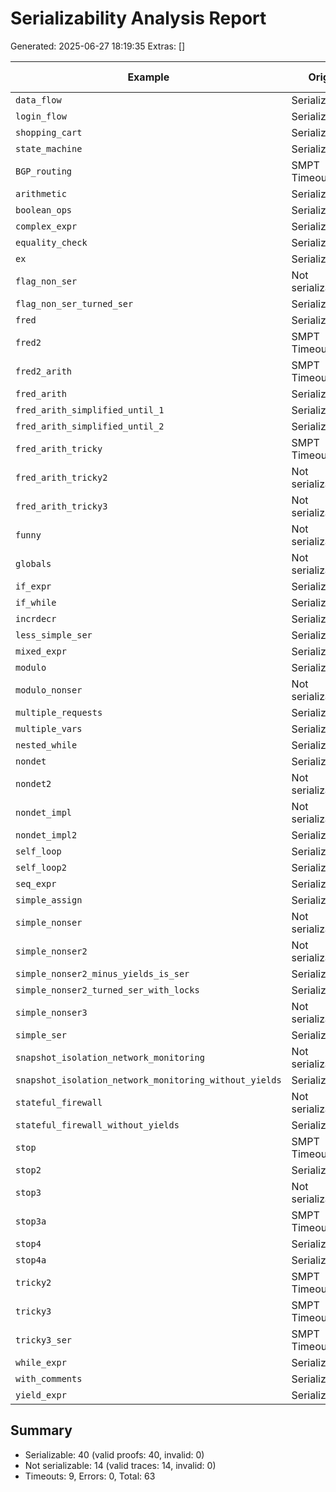# Serializability Analysis Report
Generated: 2025-06-27 18:19:35
Extras: []

|Example|Orig|Proof|CPU(s)|Trace|Proof Cert|
|--|--|--|--|--|--|
| `data_flow` |Serializable|Serializable|2.26|N/A|✅|
| `login_flow` |Serializable|Serializable|17.66|N/A|✅|
| `shopping_cart` |Serializable|Serializable|88.42|N/A|✅|
| `state_machine` |Serializable|Serializable|20.11|N/A|✅|
| `BGP_routing` |SMPT Timeout|SMPT Timeout|2.37|N/A|N/A|
| `arithmetic` |Serializable|Serializable|0.07|N/A|✅|
| `boolean_ops` |Serializable|Serializable|0.09|N/A|✅|
| `complex_expr` |Serializable|Serializable|0.08|N/A|✅|
| `equality_check` |Serializable|Serializable|0.08|N/A|✅|
| `ex` |Serializable|Serializable|0.67|N/A|✅|
| `flag_non_ser` |Not serializable|Not serializable|0.81|✅|N/A|
| `flag_non_ser_turned_ser` |Serializable|Serializable|0.11|N/A|✅|
| `fred` |Serializable|Serializable|560.02|N/A|✅|
| `fred2` |SMPT Timeout|SMPT Timeout|0.56|N/A|N/A|
| `fred2_arith` |SMPT Timeout|SMPT Timeout|0.51|N/A|N/A|
| `fred_arith` |Serializable|Serializable|587.05|N/A|✅|
| `fred_arith_simplified_until_1` |Serializable|Serializable|8.47|N/A|✅|
| `fred_arith_simplified_until_2` |Serializable|Serializable|61.35|N/A|✅|
| `fred_arith_tricky` |SMPT Timeout|SMPT Timeout|0.35|N/A|N/A|
| `fred_arith_tricky2` |Not serializable|Not serializable|0.54|✅|N/A|
| `fred_arith_tricky3` |Not serializable|Not serializable|0.67|✅|N/A|
| `funny` |Not serializable|Not serializable|0.59|✅|N/A|
| `globals` |Not serializable|Not serializable|0.49|✅|N/A|
| `if_expr` |Serializable|Serializable|0.09|N/A|✅|
| `if_while` |Serializable|Serializable|0.09|N/A|✅|
| `incrdecr` |Serializable|Serializable|79.05|N/A|✅|
| `less_simple_ser` |Serializable|Serializable|141.35|N/A|✅|
| `mixed_expr` |Serializable|Serializable|0.10|N/A|✅|
| `modulo` |Serializable|Serializable|30.87|N/A|✅|
| `modulo_nonser` |Not serializable|Not serializable|0.66|✅|N/A|
| `multiple_requests` |Serializable|Serializable|3.72|N/A|✅|
| `multiple_vars` |Serializable|Serializable|0.09|N/A|✅|
| `nested_while` |Serializable|Serializable|0.09|N/A|✅|
| `nondet` |Serializable|Serializable|0.53|N/A|✅|
| `nondet2` |Not serializable|Not serializable|0.55|✅|N/A|
| `nondet_impl` |Not serializable|Not serializable|0.52|✅|N/A|
| `nondet_impl2` |Serializable|Serializable|29.26|N/A|✅|
| `self_loop` |Serializable|Serializable|0.09|N/A|✅|
| `self_loop2` |Serializable|Serializable|0.14|N/A|✅|
| `seq_expr` |Serializable|Serializable|0.09|N/A|✅|
| `simple_assign` |Serializable|Serializable|0.09|N/A|✅|
| `simple_nonser` |Not serializable|Not serializable|0.81|✅|N/A|
| `simple_nonser2` |Not serializable|Not serializable|0.52|✅|N/A|
| `simple_nonser2_minus_yields_is_ser` |Serializable|Serializable|0.09|N/A|✅|
| `simple_nonser2_turned_ser_with_locks` |Serializable|Serializable|0.74|N/A|✅|
| `simple_nonser3` |Not serializable|Not serializable|0.45|✅|N/A|
| `simple_ser` |Serializable|Serializable|0.08|N/A|✅|
| `snapshot_isolation_network_monitoring` |Not serializable|Not serializable|1.14|✅|N/A|
| `snapshot_isolation_network_monitoring_without_yields` |Serializable|Serializable|93.52|N/A|✅|
| `stateful_firewall` |Not serializable|Not serializable|9.53|✅|N/A|
| `stateful_firewall_without_yields` |Serializable|Serializable|420.70|N/A|✅|
| `stop` |SMPT Timeout|SMPT Timeout|0.50|N/A|N/A|
| `stop2` |Serializable|Serializable|24.08|N/A|✅|
| `stop3` |Not serializable|Not serializable|0.75|✅|N/A|
| `stop3a` |SMPT Timeout|SMPT Timeout|0.56|N/A|N/A|
| `stop4` |Serializable|Serializable|43.60|N/A|✅|
| `stop4a` |Serializable|Serializable|104.58|N/A|✅|
| `tricky2` |SMPT Timeout|SMPT Timeout|1.29|N/A|N/A|
| `tricky3` |SMPT Timeout|SMPT Timeout|1.73|N/A|N/A|
| `tricky3_ser` |SMPT Timeout|SMPT Timeout|4.08|N/A|N/A|
| `while_expr` |Serializable|Serializable|0.10|N/A|✅|
| `with_comments` |Serializable|Serializable|0.10|N/A|✅|
| `yield_expr` |Serializable|Serializable|0.10|N/A|✅|

## Summary
- Serializable: 40 (valid proofs: 40, invalid: 0)
- Not serializable: 14 (valid traces: 14, invalid: 0)
- Timeouts: 9, Errors: 0, Total: 63
